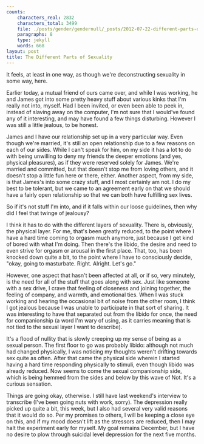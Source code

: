 ```yaml
---
counts:
    characters_real: 2832
    characters_total: 3499
    file: ./posts/gender/gendernull/_posts/2012-07-22-different-parts-of-sexuality.markdown
    paragraphs: 8
    type: jekyll
    words: 668
layout: post
title: The Different Parts of Sexuality
---
```


It feels, at least in one way, as though we're deconstructing sexuality in some way, here.

Earlier today, a mutual friend of ours came over, and while I was working, he and James got into some pretty heavy stuff about various kinks that I'm really not into, myself.  Had I been invited, or even been able to peek in, instead of slaving away on the computer, I'm not sure that I would've found any of it interesting, and may have found a few things disturbing.  However I was still a little jealous, to be honest.

James and I have our relationship set up in a very particular way.  Even though we're married, it's still an open relationship due to a few reasons on each of our sides.  While I can't speak for him, on my side it has a lot to do with being unwilling to deny my friends the deeper emotions (and yes, physical pleasures), as if they were reserved solely for James.  We're married and committed, but that doesn't stop me from loving others, and it doesn't stop a little fun here or there, either.  Another aspect, from my side, is that James's into some crazy stuff, and I most certainly am not.  I do my best to be tolerant, but we came to an agreement early on that we should have a fairly open relationship so that we can both have fulfilling sex lives.

So if it's not stuff I'm into, and if it falls within our loose guidelines, then why did I feel that twinge of jealousy?

I think it has to do with the different layers of sexuality.  There is, obviously, the physical layer.  For me, that's been greatly reduced, to the point where I have a hard time coming to orgasm much anymore, just because I get kind of bored with what I'm doing.  Then there's the libido, the desire and need to even strive for orgasm or arousal in the first place.  That, too, has been knocked down quite a bit, to the point where I have to consciously decide, "okay, going to masturbate.  Right.  Alright.  Let's go."

However, one aspect that hasn't been affected at all, or if so, very minutely, is the need for all of the stuff that goes along with sex.  Just like someone with a sex drive, I crave that feeling of closeness and joining together, the feeling of company, and warmth, and emotional ties.  When I was stuck working and hearing the occasional bit of noise from the other room, I think I got jealous because I was unable to participate in that sort of sharing.  It was interesting to have that separated out from the libido for once, the need for companionship (a word I'm wary of using, as it carries meaning that is not tied to the sexual layer I want to describe).

It's a flood of nullity that is slowly creeping up my sense of being as a sexual person.  The first floor to go was probably libido: although not much had changed physically, I was noticing my thoughts weren't drifting towards sex quite as often.  After that came the physical side wherein I started having a hard time responding physically to stimuli, even though libido was already reduced.  Now seems to come the sexual companionship side, which is being hemmed from the sides and below by this wave of Not.  It's a curious sensation.

Things are going okay, otherwise.  I still have last weekend's interview to transcribe (I've been going nuts with work, sorry).  The depression really picked up quite a bit, this week, but I also had several very valid reasons that it would do so. Per my promises to others, I will be keeping a close eye on this, and if my mood doesn't lift as the stressors are reduced, then I may halt the experiment early for myself.  My goal remains December, but I have no desire to plow through suicidal level depression for the next five months.
